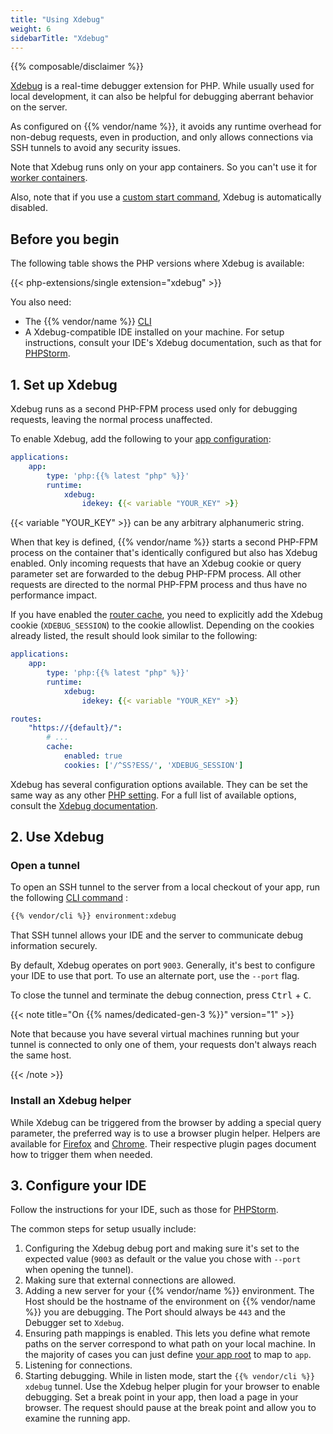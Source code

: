 ```yaml
---
title: "Using Xdebug"
weight: 6
sidebarTitle: "Xdebug"
---
```


{{% composable/disclaimer %}}

[Xdebug](https://xdebug.org/) is a real-time debugger extension for PHP.
While usually used for local development, it can also be helpful for debugging aberrant behavior on the server.

As configured on {{% vendor/name %}}, it avoids any runtime overhead for non-debug requests, even in production, and only allows connections via SSH tunnels to avoid any security issues.

Note that Xdebug runs only on your app containers.
So you can't use it for [worker containers](../../create-apps/workers.md).

Also, note that if you use a [custom start command](./_index.md#alternate-start-commands),
Xdebug is automatically disabled.

## Before you begin

The following table shows the PHP versions where Xdebug is available:

{{< php-extensions/single extension="xdebug" >}}

You also need:

- The {{% vendor/name %}} [CLI](../../administration/cli/_index.md)
- A Xdebug-compatible IDE installed on your machine.
    For setup instructions, consult your IDE's Xdebug documentation, such as that for [PHPStorm](https://www.jetbrains.com/help/phpstorm/configuring-xdebug.html).

## 1. Set up Xdebug

Xdebug runs as a second PHP-FPM process used only for debugging requests, leaving the normal process unaffected.

To enable Xdebug, add the following to your [app configuration](/create-apps/app-reference/single-runtime-image.md):

```yaml {configFile="app"}
applications:
    app:
        type: 'php:{{% latest "php" %}}'
        runtime:
            xdebug:
                idekey: {{< variable "YOUR_KEY" >}}
```
{{< variable "YOUR_KEY" >}} can be any arbitrary alphanumeric string.

When that key is defined, {{% vendor/name %}} starts a second PHP-FPM process on the container that's identically configured but also has Xdebug enabled.
Only incoming requests that have an Xdebug cookie or query parameter set are forwarded to the debug PHP-FPM process.
All other requests are directed to the normal PHP-FPM process and thus have no performance impact.

If you have enabled the [router cache](../../define-routes/cache.md),
you need to explicitly add the Xdebug cookie (`XDEBUG_SESSION`) to the cookie allowlist.
Depending on the cookies already listed, the result should look similar to the following:

```yaml {configFile="routes"}
applications:
    app:
        type: 'php:{{% latest "php" %}}'
        runtime:
            xdebug:
                idekey: {{< variable "YOUR_KEY" >}}

routes:
    "https://{default}/":
        # ...
        cache:
            enabled: true
            cookies: ['/^SS?ESS/', 'XDEBUG_SESSION']
```
Xdebug has several configuration options available.
They can be set the same way as any other [PHP setting](./_index.md#php-settings).
For a full list of available options, consult the [Xdebug documentation](https://xdebug.org/docs/).

## 2. Use Xdebug

### Open a tunnel

To open an SSH tunnel to the server from a local checkout of your app, run the following [CLI command](../../administration/cli/_index.md) :

```bash
{{% vendor/cli %}} environment:xdebug
```

That SSH tunnel allows your IDE and the server to communicate debug information securely.

By default, Xdebug operates on port `9003`.
Generally, it's best to configure your IDE to use that port.
To use an alternate port, use the `--port` flag.

To close the tunnel and terminate the debug connection, press <kbd>Ctrl</kbd> + <kbd>C</kbd>.

{{< note title="On {{% names/dedicated-gen-3 %}}" version="1" >}}

Note that because you have several virtual machines running but your tunnel is connected to only one of them,
your requests don't always reach the same host.

{{< /note >}}

### Install an Xdebug helper

While Xdebug can be triggered from the browser by adding a special query parameter, the preferred way is to use a browser plugin helper.
Helpers are available for [Firefox](https://addons.mozilla.org/en-US/firefox/addon/xdebug-helper-for-firefox/)
and [Chrome](https://chrome.google.com/webstore/detail/xdebug-helper/eadndfjplgieldjbigjakmdgkmoaaaoc).
Their respective plugin pages document how to trigger them when needed.

## 3. Configure your IDE

Follow the instructions for your IDE, such as those for [PHPStorm](https://www.jetbrains.com/help/phpstorm/configuring-xdebug.html).

The common steps for setup usually include:

1. Configuring the Xdebug debug port and making sure it's set to the expected value (`9003` as default or the value you chose with `--port` when opening the tunnel).
2. Making sure that external connections are allowed.
3. Adding a new server for your {{% vendor/name %}} environment.
    The Host should be the hostname of the environment on {{% vendor/name %}} you are debugging.
    The Port should always be `443` and the Debugger set to `Xdebug`.
4. Ensuring path mappings is enabled.
    This lets you define what remote paths on the server correspond to what path on your local machine.
    In the majority of cases you can just define [your app root](/create-apps/app-reference/single-runtime-image.md#root-directory)
    to map to `app`.
5. Listening for connections.
6. Starting debugging. While in listen mode, start the `{{% vendor/cli %}} xdebug` tunnel.
    Use the Xdebug helper plugin for your browser to enable debugging.
    Set a break point in your app, then load a page in your browser.
    The request should pause at the break point and allow you to examine the running app.

